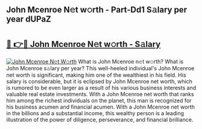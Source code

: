 ## John Mcenroe N𝚎t w𝚘rth - Part-Dd1 S𝚊lary per year dUPaZ

# <h2><a href="http://gc3l55.nevu.top/?p=John+Mcenroe">🔗 👉🔴 John Mcenroe N𝚎t w𝚘rth - S𝚊lary</a></h2>

[![John Mcenroe N𝚎t W𝚘rth](https://i.imgur.com/Oavwk0R.jpeg)](http://gc3l55.nevu.top/?p=John+Mcenroe)
What is John Mcenroe n𝚎t w𝚘rth? What is John Mcenroe s𝚊lary per year?
This well-heeled individual's John Mcenroe net worth is significant, making him one of the wealthiest in his field. His salary is considerable, but it is eclipsed by John Mcenroe net worth, which is rumored to be even larger as a result of his various business interests and valuable real estate investments. With a John Mcenroe net worth that ranks him among the richest individuals on the planet, this man is recognized for his business acumen and financial acumen. With a John Mcenroe net worth in the billions and a substantial income, this wealthy person is a leading illustration of the power of diligence, perseverance, and financial brilliance.
